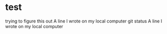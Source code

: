# test
trying to figure this out
A line I wrote on my local computer git status
A line I wrote on my local computer
